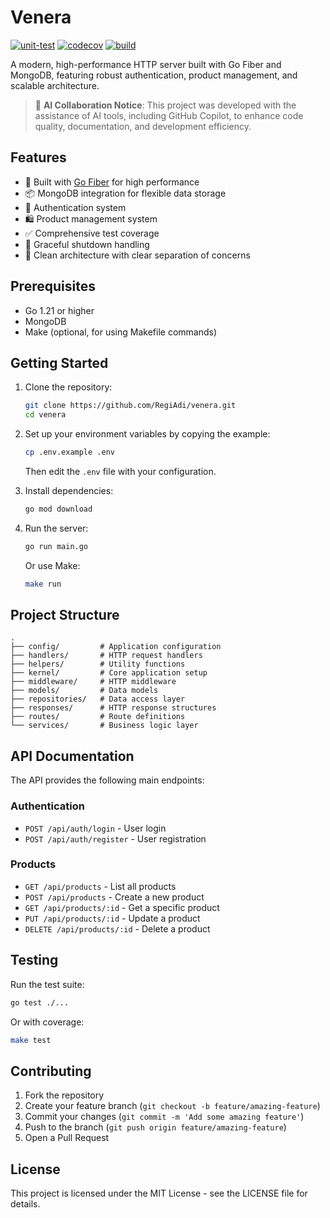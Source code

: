 # Venera

[![unit-test](https://github.com/RegiAdi/venera/actions/workflows/unit_test.yml/badge.svg)](https://github.com/RegiAdi/venera/actions/workflows/unit_test.yml)
[![codecov](https://codecov.io/gh/RegiAdi/venera/graph/badge.svg?token=M5SJRT8ZSF)](https://codecov.io/gh/RegiAdi/venera)
[![build](https://github.com/RegiAdi/venera/actions/workflows/build.yml/badge.svg)](https://github.com/RegiAdi/venera/actions/workflows/build.yml)

A modern, high-performance HTTP server built with Go Fiber and MongoDB, featuring robust authentication, product management, and scalable architecture.

> 🤖 **AI Collaboration Notice**: This project was developed with the assistance of AI tools, including GitHub Copilot, to enhance code quality, documentation, and development efficiency.

## Features

- 🚀 Built with [Go Fiber](https://gofiber.io/) for high performance
- 📦 MongoDB integration for flexible data storage
- 🔐 Authentication system
- 🛍️ Product management system
- ✅ Comprehensive test coverage
- 🔄 Graceful shutdown handling
- 🎯 Clean architecture with clear separation of concerns

## Prerequisites

- Go 1.21 or higher
- MongoDB
- Make (optional, for using Makefile commands)

## Getting Started

1. Clone the repository:
   ```bash
   git clone https://github.com/RegiAdi/venera.git
   cd venera
   ```

2. Set up your environment variables by copying the example:
   ```bash
   cp .env.example .env
   ```
   Then edit the `.env` file with your configuration.

3. Install dependencies:
   ```bash
   go mod download
   ```

4. Run the server:
   ```bash
   go run main.go
   ```
   Or use Make:
   ```bash
   make run
   ```

## Project Structure

```
.
├── config/         # Application configuration
├── handlers/       # HTTP request handlers
├── helpers/        # Utility functions
├── kernel/         # Core application setup
├── middleware/     # HTTP middleware
├── models/         # Data models
├── repositories/   # Data access layer
├── responses/      # HTTP response structures
├── routes/         # Route definitions
└── services/       # Business logic layer
```

## API Documentation

The API provides the following main endpoints:

### Authentication
- `POST /api/auth/login` - User login
- `POST /api/auth/register` - User registration

### Products
- `GET /api/products` - List all products
- `POST /api/products` - Create a new product
- `GET /api/products/:id` - Get a specific product
- `PUT /api/products/:id` - Update a product
- `DELETE /api/products/:id` - Delete a product

## Testing

Run the test suite:
```bash
go test ./...
```

Or with coverage:
```bash
make test
```

## Contributing

1. Fork the repository
2. Create your feature branch (`git checkout -b feature/amazing-feature`)
3. Commit your changes (`git commit -m 'Add some amazing feature'`)
4. Push to the branch (`git push origin feature/amazing-feature`)
5. Open a Pull Request

## License

This project is licensed under the MIT License - see the LICENSE file for details.
